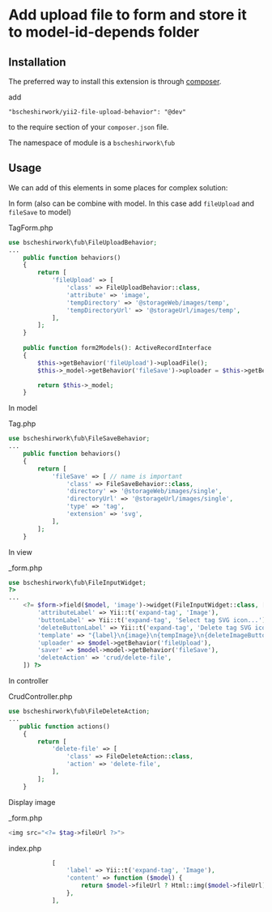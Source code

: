 # Add upload file to form and store it to model-id-depends folder 



## Installation

The preferred way to install this extension is through [composer](http://getcomposer.org/download/).

add

```
"bscheshirwork/yii2-file-upload-behavior": "@dev"
```

to the require section of your `composer.json` file.


The namespace of module is a
`bscheshirwork\fub`

## Usage

We can add of this elements in some places for complex solution: 

In form (also can be combine with model. In this case add `fileUpload` and `fileSave` to model)

TagForm.php
```php
use bscheshirwork\fub\FileUploadBehavior;
...
    public function behaviors()
    {
        return [
            'fileUpload' => [
                'class' => FileUploadBehavior::class,
                'attribute' => 'image',
                'tempDirectory' => '@storageWeb/images/temp',
                'tempDirectoryUrl' => '@storageUrl/images/temp',
            ],
        ];
    }
    
    public function form2Models(): ActiveRecordInterface
    {
        $this->getBehavior('fileUpload')->uploadFile();
        $this->_model->getBehavior('fileSave')->uploader = $this->getBehavior('fileUpload');

        return $this->_model;
    }
```

In model

Tag.php
```php
use bscheshirwork\fub\FileSaveBehavior;
...
    public function behaviors()
    {
        return [
            'fileSave' => [ // name is important
                'class' => FileSaveBehavior::class,
                'directory' => '@storageWeb/images/single',
                'directoryUrl' => '@storageUrl/images/single',
                'type' => 'tag',
                'extension' => 'svg',
            ],
        ];
    }
```

In view

_form.php
```php
use bscheshirwork\fub\FileInputWidget;
?>
...
    <?= $form->field($model, 'image')->widget(FileInputWidget::class, [
        'attributeLabel' => Yii::t('expand-tag', 'Image'),
        'buttonLabel' => Yii::t('expand-tag', 'Select tag SVG icon...'),
        'deleteButtonLabel' => Yii::t('expand-tag', 'Delete tag SVG icon'),
        'template' => "{label}\n{image}\n{tempImage}\n{deleteImageButton}\n<span class='btn btn-primary btn-file'>\n{buttonLabel}\n{input}</span>\n{hint}\n{error}",
        'uploader' => $model->getBehavior('fileUpload'),
        'saver' => $model->model->getBehavior('fileSave'),
        'deleteAction' => 'crud/delete-file',
    ]) ?>
```

In controller

CrudController.php
```php
use bscheshirwork\fub\FileDeleteAction;
...
   public function actions()
    {
        return [
            'delete-file' => [
                'class' => FileDeleteAction::class,
                'action' => 'delete-file',
            ],
        ];
    }
```

Display image

_form.php
```php
<img src="<?= $tag->fileUrl ?>">
```

index.php
```php
            [
                'label' => Yii::t('expand-tag', 'Image'),
                'content' => function ($model) {
                    return $model->fileUrl ? Html::img($model->fileUrl) : '';
                },
            ],
```
